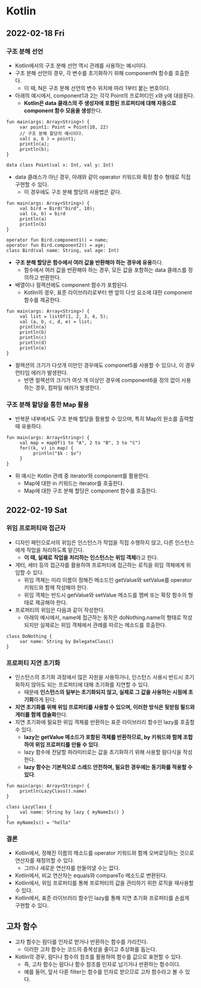 # Kotlin
## 2022-02-18 Fri

### 구조 분해 선언
* Kotlin에서의 구조 분해 선언 역시 관례를 사용하는 예시이다.
* 구조 분해 선언의 경우, 각 변수를 초기화하기 위해 componentN 함수를 호출한다.
  * 이 때, N은 구조 분해 선언의 변수 위치에 따라 1부터 붙는 번호이다.
* 아래의 예시에서, component1과 2는 각각 Point의 프로퍼티인 x와 y에 대응된다.
  * **Kotlin은 data 클래스의 주 생성자에 포함된 프로퍼티에 대해 자동으로 component 함수 모음을 생성**한다.
```
fun main(args: Array<String>) {
     var point1: Point = Point(10, 22)
     // 구조 분해 할당의 예시이다.
     val( a, b ) = point1;
     println(a);
     println(b);
}

data class Point(val x: Int, val y: Int)
```
* data 클래스가 아닌 경우, 아래와 같이 operator 키워드와 확장 함수 형태로 직접 구현할 수 있다.
  * 이 경우에도 구조 분해 할당의 사용법은 같다.
```
fun main(args: Array<String>) {
     val bird = Bird("bird", 10);
     val (a, b) = bird
     println(a)
     println(b)
}

operator fun Bird.component1() = name;
operator fun Bird.component2() = age;
class Bird(val name: String, val age: Int)
```
* **구조 분해 할당은 함수에서 여러 값을 반환해야 하는 경우에 유용**하다.
  * 함수에서 여러 값을 반환해야 하는 경우, 모든 값을 포함하는 data 클래스를 정의하고 반환한다.
* 배열이나 컬렉션에도 component 함수가 포함된다.
  * Kotlin의 경우, 표준 라이브러리로부터 맨 앞의 다섯 요소에 대한 component 함수를 제공한다.
```
fun main(args: Array<String>) {
     val list = listOf(1, 2, 3, 4, 5);
     val (a, b, c, d, e) = list;
     println(a)
     println(b)
     println(c)
     println(d)
     println(e)
}
```
* 컬렉션의 크기가 다섯개 미만인 경우에도 componet5를 사용할 수 있으나, 이 경우 런타임 에러가 발생한다.
  * 반면 컬렉션의 크기가 여섯 개 이상인 경우에 component6을 정의 없이 사용하는 경우, 컴파일 에러가 발생한다.

### 구조 분해 할당을 통한 Map 활용
* 반복문 내부에서도 구조 분해 할당을 활용할 수 있으며, 특히 Map의 원소를 출력할 때 유용하다.
```
fun main(args: Array<String>) {
     val map = mapOf(1 to "A", 2 to "B", 3 to "C")
     for((k, v) in map) {
          println("$k : $v")
     }
}
```
* 위 예시는 Kotlin 관례 중 iterator와 component를 활용한다.
  * Map에 대한 in 키워드는 iterator를 호출한다.
  * Map에 대한 구조 분해 할당은 component 함수를 호출한다.

## 2022-02-19 Sat
### 위임 프로퍼티와 접근자
* 디자인 패턴으로서의 위임은 인스턴스가 작업을 직접 수행하지 않고, 다른 인스턴스에게 작업을 처리하도록 맡긴다.
  * **이 때, 실제로 작업을 처리하는 인스턴스는 위임 객체**라고 한다.
* 게터, 세터 등의 접근자를 활용하여 프로퍼티에 접근하는 로직을 위임 객체에게 위임할 수 있다.
  * 위임 객체는 미리 이름이 정해진 메소드인 getValue와 setValue를 operator 키워드와 함께 작성해야 한다.
  * 위임 객체는 반드시 getValue와 setValue 메소드를 멤버 또는 확장 함수의 형태로 제공해야 한다.
* 프로퍼티의 위임은 다음과 같이 작성한다.
  * 아래의 예시에서, name에 접근하는 동작은 doNothing.name의 형태로 작성되지만 실제로는 위임 객체에서 관례를 따르는 메소드를 호출한다.
```
class DoNothing {
     var name: String by DelegateClass()
}
```

### 프로퍼티 지연 초기화
* 인스턴스의 초기화 과정에서 많은 자원을 사용하거나, 인스턴스 사용시 반드시 초기화하지 않아도 되는 프로퍼티에 대해 초기화를 지연할 수 있다.
  * 때문에 **인스턴스의 일부는 초기화되지 않고, 실제로 그 값을 사용하는 시점에 초기화**하게 된다.
* **지연 초기화를 위해 위임 프로퍼티를 사용할 수 있으며, 이러한 방식은 뒷받침 필드와 게터를 함께 캡슐화**한다.
* 지연 초기화에 필요한 위임 객체를 반환하는 표준 라이브러리 함수인 lazy를 호출할 수 있다. 
  * **lazy는 getValue 메소드가 포함된 객체를 반환하므로, by 키워드와 함께 조합하여 위임 프로퍼티를 만들 수 있다**.
  * lazy 함수에 전달할 파라미터로는 값을 초기화하기 위해 사용할 람다식을 작성한다.
  * **lazy 함수는 기본적으로 스레드 안전하며, 필요한 경우에는 동기화를 적용할 수 있다**.
```
fun main(args: Array<String>) {
     println(LazyClass().name)
}

class LazyClass {
     val name: String by lazy { myNameIs() }
}
fun myNameIs() = "hello"
```

### 결론
* Kotlin에서, 정해진 이름의 메소드를 operator 키워드와 함께 오버로딩하는 것으로 연산자를 재정의할 수 있다.
  * 그러나 새로운 연산자를 만들어낼 수는 없다.
* Kotlin에서, 비교 연산자는 equals와 compareTo 메소드로 변환된다.
* Kotlin에서, 위임 프로퍼티를 통해 프로퍼티의 값을 관리하기 위한 로직을 재사용할 수 있다.
* Kotlin에서, 표준 라이브러리 함수인 lazy를 통해 지연 초기화 프로퍼티를 손쉽게 구현할 수 있다.

## 고차 함수
* 고차 함수는 람다를 인자로 받거나 반환하는 함수를 가리킨다.
  * 이러한 고차 함수는 코드의 중복성을 줄이고 추상화를 돕는다.
* Kotlin의 경우, 람다나 함수의 참조를 활용하여 함수를 값으로 표현할 수 있다.
  * 즉, 고차 함수는 람다나 함수 참조를 인자로 넘기거나 반환하는 함수이다.
  * 예를 들어, 앞서 다룬 filter는 함수를 인자로 받으므로 고차 함수라고 볼 수 있다.